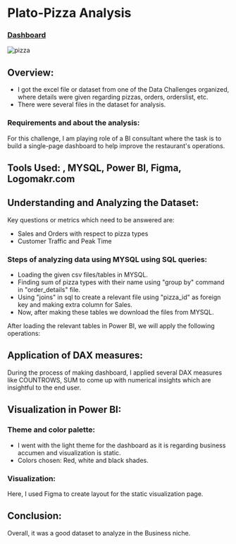# Plato-Pizza Analysis 

### [Dashboard](https://lnkd.in/dGJjm5iJ)

![pizza](https://user-images.githubusercontent.com/72240938/207145175-6fe666d8-9611-4089-80c3-d8d9be392ec5.jpg)


## Overview:

* I got the excel file or dataset from one of the Data Challenges organized, where details were given regarding pizzas, orders, orderslist, etc.
* There were several files in the dataset for analysis.

### Requirements and about the analysis:
For this challenge, I am playing role of a BI consultant where the task is to build a single-page dashboard to help improve the restaurant's operations.

## Tools Used: , MYSQL, Power BI, Figma, Logomakr.com

## Understanding and Analyzing the Dataset:

Key questions or metrics which need to be answered are:
* Sales and Orders with respect to pizza types
* Customer Traffic and Peak Time

### Steps of analyzing data using MYSQL using SQL queries:
* Loading the given csv files/tables in MYSQL.
* Finding sum of pizza types with their name using "group by" command in "order_details" file.
* Using "joins" in sql to create a relevant file using "pizza_id" as foreign key and making extra column for Sales.
* Now, after making these tables we download the files from MYSQL.

After loading the relevant tables in Power BI, we will apply the following operations:

## Application of DAX measures:
During the process of making dashboard, I applied several DAX measures like COUNTROWS, SUM to come up with numerical insights which are insightful to the end user.


## Visualization in Power BI:

### Theme and color palette:
* I went with the light theme for the dashboard as it is regarding business accumen and visualization is static.
* Colors chosen: Red, white and black shades.

### Visualization:
Here, I used Figma to create layout for the static visualization page.

## Conclusion:
Overall, it was a good dataset to analyze in the Business niche.





